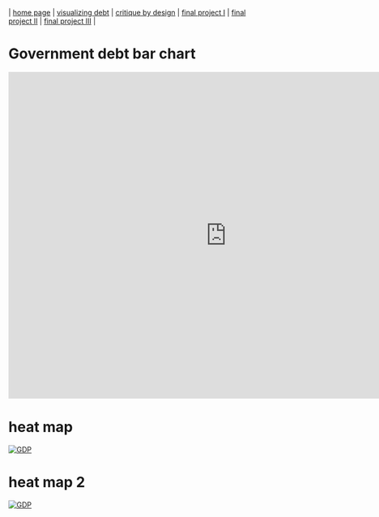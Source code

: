 | [home page](https://xf3z.github.io/Xiaofan-portfolio/) | [visualizing debt](visualizing-government-debt) | [critique by design](critique-by-design) | [final project I](final-project-part-one) | [final project II](final-project-part-two) | [final project III](final-project-part-three) |

# Government debt bar chart
<iframe src="https://data.oecd.org/chart/7eXd" width="860" height="645" style="border: 0" mozallowfullscreen="true" webkitallowfullscreen="true" allowfullscreen="true"><a href="https://data.oecd.org/chart/7eXd" target="_blank">OECD Chart: General government debt, Total, % of GDP, Annual, 2022</a></iframe>

# heat map
<div class='tableauPlaceholder' id='viz1699238123866' style='position: relative'><noscript><a href='#'><img alt='GDP ' src='https:&#47;&#47;public.tableau.com&#47;static&#47;images&#47;Bo&#47;Book1_16992380578060&#47;GDP&#47;1_rss.png' style='border: none' /></a></noscript><object class='tableauViz'  style='display:none;'><param name='host_url' value='https%3A%2F%2Fpublic.tableau.com%2F' /> <param name='embed_code_version' value='3' /> <param name='site_root' value='' /><param name='name' value='Book1_16992380578060&#47;GDP' /><param name='tabs' value='no' /><param name='toolbar' value='yes' /><param name='static_image' value='https:&#47;&#47;public.tableau.com&#47;static&#47;images&#47;Bo&#47;Book1_16992380578060&#47;GDP&#47;1.png' /> <param name='animate_transition' value='yes' /><param name='display_static_image' value='yes' /><param name='display_spinner' value='yes' /><param name='display_overlay' value='yes' /><param name='display_count' value='yes' /><param name='language' value='zh-CN' /><param name='filter' value='publish=yes' /></object></div>                
<script type='text/javascript'>                    
 var divElement = document.getElementById('viz1699238123866');                    
 var vizElement = divElement.getElementsByTagName('object')[0];                   
 vizElement.style.width='100%';vizElement.style.height=(divElement.offsetWidth*0.75)+'px';                    
 var scriptElement = document.createElement('script');                    
 scriptElement.src = 'https://public.tableau.com/javascripts/api/viz_v1.js';                    
 vizElement.parentNode.insertBefore(scriptElement, vizElement);                
</script>

# heat map 2
<div class='tableauPlaceholder' id='viz1699242053948' style='position: relative'><noscript><a href='#'><img alt='GDP ' src='https:&#47;&#47;public.tableau.com&#47;static&#47;images&#47;Bo&#47;Book2_16992420526230&#47;GDP&#47;1_rss.png' style='border: none' /></a></noscript><object class='tableauViz'  style='display:none;'><param name='host_url' value='https%3A%2F%2Fpublic.tableau.com%2F' /> <param name='embed_code_version' value='3' /> <param name='site_root' value='' /><param name='name' value='Book2_16992420526230&#47;GDP' /><param name='tabs' value='no' /><param name='toolbar' value='yes' /><param name='static_image' value='https:&#47;&#47;public.tableau.com&#47;static&#47;images&#47;Bo&#47;Book2_16992420526230&#47;GDP&#47;1.png' /> <param name='animate_transition' value='yes' /><param name='display_static_image' value='yes' /><param name='display_spinner' value='yes' /><param name='display_overlay' value='yes' /><param name='display_count' value='yes' /><param name='language' value='zh-CN' /><param name='filter' value='publish=yes' /></object></div>                <script type='text/javascript'>                    var divElement = document.getElementById('viz1699242053948');                    var vizElement = divElement.getElementsByTagName('object')[0];                    vizElement.style.width='100%';vizElement.style.height=(divElement.offsetWidth*0.75)+'px';                    var scriptElement = document.createElement('script');                    scriptElement.src = 'https://public.tableau.com/javascripts/api/viz_v1.js';                    vizElement.parentNode.insertBefore(scriptElement, vizElement);                </script>
